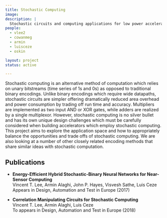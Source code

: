 ```yaml
---
title: Stochastic Computing
image:
description: |
  Stochastic circuits and computing applications for low power accelerator and sensor applications.
people:
  - vlee2
  - cowanmeg
  - armin
  - luisceze
  - oskin

layout: project
status: active

---
```


Stochastic computing is an alternative method of computation which relies on unary bitstreams (time series of 1s and 0s) as opposed to traditional binary encodings.
Unlike binary encodings which require wide datapaths, stochastic circuits are simpler offering dramatically reduced area overhead and power consumption by trading off run time and accuracy.
Multipliers are implemented as two input AND or XOR gates, while adders are realized by a single multiplexor.
However, stochastic computing is no silver bullet and has its own unique design challenges which must be carefully considered when building accelerators which employ stochastic computing.
This project aims to explore the application space and how to appropriately balance the opportunities and trade offs of stochastic computing.
We are also looking at a number of other closely related encoding methods that share similar ideas with stochastic computation.

## Publications

- **Energy-Efficient Hybrid Stochastic-Binary Neural Networks for Near-Sensor Computing**<br/>
  Vincent T. Lee, Armin Alaghi, John P. Hayes, Visvesh Sathe, Luis Ceze<br/>
  Appears in Design, Automation and Test in Europe (2017)

- **Correlation Manipulating Circuits for Stochastic Computing**<br/>
  Vincent T. Lee, Armin Alaghi, Luis Ceze<br/>
  To appears in Design, Automation and Test in Europe (2018)